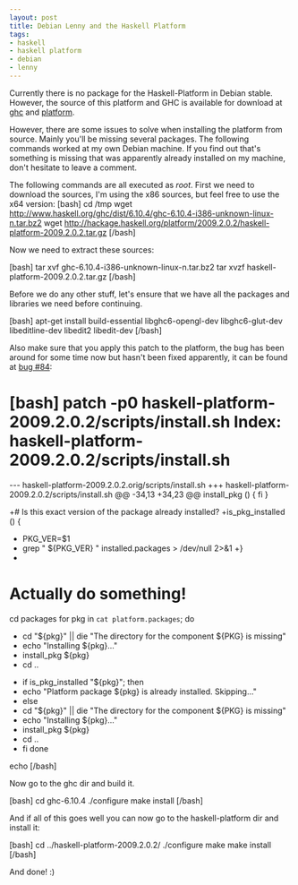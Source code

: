 ```yaml
--- 
layout: post
title: Debian Lenny and the Haskell Platform
tags: 
- haskell
- haskell platform
- debian
- lenny
---
```

Currently there is no package for the Haskell-Platform in Debian stable. However, the source of this platform and GHC is available for download at <a href="http://www.haskell.org/ghc/">ghc</a> and <a href="http://www.haskell.org/platform">platform</a>.

However, there are some issues to solve when installing the platform from source. Mainly you'll be missing several packages. The following commands worked at my own Debian machine. If you find out that's something is missing that was apparently already installed on my machine, don't hesitate to leave a comment.

The following commands are all executed as <em>root</em>.
First we need to download the sources, I'm using the x86 sources, but feel free to use the x64 version:
[bash]
cd /tmp
wget http://www.haskell.org/ghc/dist/6.10.4/ghc-6.10.4-i386-unknown-linux-n.tar.bz2
wget http://hackage.haskell.org/platform/2009.2.0.2/haskell-platform-2009.2.0.2.tar.gz
[/bash]

Now we need to extract these sources:

[bash]
tar xvf ghc-6.10.4-i386-unknown-linux-n.tar.bz2
tar xvzf haskell-platform-2009.2.0.2.tar.gz
[/bash]

Before we do any other stuff, let's ensure that we have all the packages and libraries we need before continuing.

[bash]
apt-get install build-essential libghc6-opengl-dev libghc6-glut-dev libeditline-dev libedit2 libedit-dev
[/bash]

Also make sure that you apply this patch to the platform, the bug has been around for some time now but hasn't been fixed apparently, it can be found at <a href="http://trac.haskell.org/haskell-platform/ticket/84">bug #84</a>:

[bash]
patch -p0 haskell-platform-2009.2.0.2/scripts/install.sh
Index: haskell-platform-2009.2.0.2/scripts/install.sh
===================================================================
--- haskell-platform-2009.2.0.2.orig/scripts/install.sh
+++ haskell-platform-2009.2.0.2/scripts/install.sh
@@ -34,13 +34,23 @@ install_pkg () {
   fi
 }
 
+# Is this exact version of the package already installed?
+is_pkg_installed () {
+  PKG_VER=$1
+  grep &quot; ${PKG_VER} &quot; installed.packages &gt; /dev/null 2&gt;&amp;1
+}
+
 # Actually do something!
 cd packages
 for pkg in `cat platform.packages`; do
-  cd &quot;${pkg}&quot; || die &quot;The directory for the component ${PKG} is missing&quot;
-  echo &quot;Installing ${pkg}...&quot;
-  install_pkg ${pkg}
-  cd ..
+  if is_pkg_installed &quot;${pkg}&quot;; then
+    echo &quot;Platform package ${pkg} is already installed. Skipping...&quot;
+  else
+    cd &quot;${pkg}&quot; || die &quot;The directory for the component ${PKG} is missing&quot;
+    echo &quot;Installing ${pkg}...&quot;
+    install_pkg ${pkg}
+    cd ..
+  fi
 done
 
 echo
[/bash]

Now go to the ghc dir and build it.

[bash]
cd ghc-6.10.4
./configure
make install
[/bash]

And if all of this goes well you can now go to the haskell-platform dir and install it:

[bash]
cd ../haskell-platform-2009.2.0.2/
./configure
make
make install
[/bash]

And done! :)

